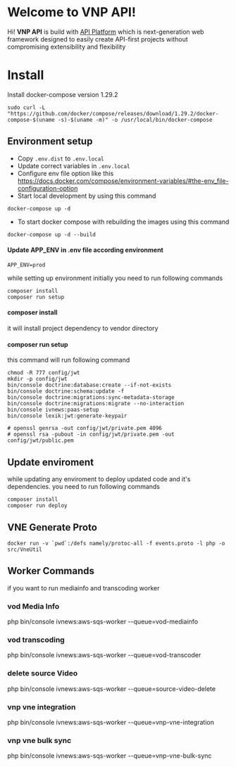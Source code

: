 # Welcome to VNP API!

Hi! **VNP API** is build with  [API Platform](https://api-platform.com/) which is next-generation web framework designed to easily create API-first projects without compromising extensibility and flexibility

# Install
Install docker-compose version 1.29.2
```
sudo curl -L "https://github.com/docker/compose/releases/download/1.29.2/docker-compose-$(uname -s)-$(uname -m)" -o /usr/local/bin/docker-compose
```

## Environment setup 
- Copy `.env.dist` to `.env.local`
- Update correct variables in `.env.local`
- Configure env file option like this https://docs.docker.com/compose/environment-variables/#the-env_file-configuration-option
- Start local development by using this command

```
docker-compose up -d
```

- To start docker compose with rebuilding the images using this command

```
docker-compose up -d --build
```

####  Update **APP_ENV** in **.env**  file according environment

    APP_ENV=prod


while setting up environment initially you need to run following commands

    composer install
    composer run setup

#### composer install
it will install project dependency to vendor directory
#### composer run setup
this command will run following command 

    chmod -R 777 config/jwt
	mkdir -p config/jwt  
	bin/console doctrine:database:create --if-not-exists
	bin/console doctrine:schema:update -f
	bin/console doctrine:migrations:sync-metadata-storage 
	bin/console doctrine:migrations:migrate --no-interaction
	bin/console ivnews:paas-setup
	bin/console lexik:jwt:generate-keypair

	# openssl genrsa -out config/jwt/private.pem 4096
	# openssl rsa -pubout -in config/jwt/private.pem -out config/jwt/public.pem


## Update enviroment

 while updating any enviroment to deploy updated code and it's dependencies.  you need to run following commands

    composer install
    composer run deploy
    
## VNE Generate Proto

    docker run -v `pwd`:/defs namely/protoc-all -f events.proto -l php -o src/VneUtil

## Worker Commands

 if you want to run mediainfo and transcoding worker
 ### vod Media Info
 php bin/console ivnews:aws-sqs-worker --queue=vod-mediainfo
 ### vod transcoding
 php bin/console ivnews:aws-sqs-worker --queue=vod-transcoder
 ### delete source Video
 php bin/console ivnews:aws-sqs-worker --queue=source-video-delete
 ### vnp vne integration
 php bin/console ivnews:aws-sqs-worker --queue=vnp-vne-integration
 ### vnp vne bulk sync
 php bin/console ivnews:aws-sqs-worker --queue=vnp-vne-bulk-sync
 
